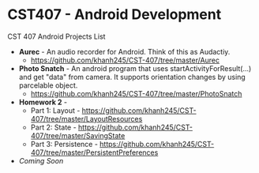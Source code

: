 CST407 - Android Development
=======

CST 407 Android Projects List
  - **Aurec**        - An audio recorder for Android. Think of this as Audactiy.
    * https://github.com/khanh245/CST-407/tree/master/Aurec
  - **Photo Snatch** - An android program that uses startActivityForResult(...) and get "data" from camera. It supports orientation                              changes by using parcelable object.
    * https://github.com/khanh245/CST-407/tree/master/PhotoSnatch
  - **Homework 2**   - 
    * Part 1: Layout - https://github.com/khanh245/CST-407/tree/master/LayoutResources
    * Part 2: State - https://github.com/khanh245/CST-407/tree/master/SavingState
    * Part 3: Persistence - https://github.com/khanh245/CST-407/tree/master/PersistentPreferences
  - *Coming Soon*
